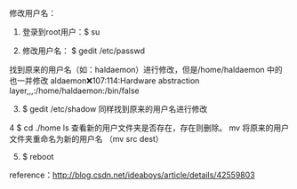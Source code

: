 修改用户名：
1. 登录到root用户：$ su

2. 修改用户名： 
$ gedit /etc/passwd

找到原来的用户名（如：haldaemon）进行修改，但是/home/haldaemon 中的也一并修改 aldaemon:x:107:114:Hardware abstraction layer,,,:/home/haldaemon:/bin/false

3. $ gedit /etc/shadow
同样找到原来的用户名进行修改

4 $ cd ./home
ls 查看新的用户文件夹是否存在，存在则删除。
mv 将原来的用户文件夹重命名为新的用户名 （mv src dest）

5. $ reboot

reference：http://blog.csdn.net/ideaboys/article/details/42559803
	
